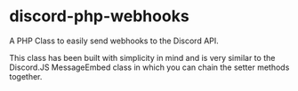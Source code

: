 # discord-php-webhooks
A PHP Class to easily send webhooks to the Discord API.

This class has been built with simplicity in mind and is very similar to the Discord.JS MessageEmbed class in which you can chain the setter methods together.
